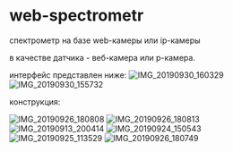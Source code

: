 # web-spectrometr
спектрометр на базе web-камеры или ip-камеры

в качестве датчика - веб-камера или p-камера.

интерфейс представлен ниже:
![IMG_20190930_160329](https://user-images.githubusercontent.com/109242312/179447027-c1ed8b88-bd25-411b-a0ad-2c33b2134fe0.jpg)
![IMG_20190930_155732](https://user-images.githubusercontent.com/109242312/179447044-75703560-1b53-41e7-ad24-1fb5d0d47011.jpg)

конструкция:

![IMG_20190926_180808](https://user-images.githubusercontent.com/109242312/179447089-ee612de0-11e3-436a-a339-77d0822cad15.jpg)
![IMG_20190926_180813](https://user-images.githubusercontent.com/109242312/179447091-9eb20976-6377-4671-8d8f-5b6b89dcc712.jpg)
![IMG_20190913_200414](https://user-images.githubusercontent.com/109242312/179447096-caef63cd-6f54-46d1-bb9a-4ae2d9fb2de4.jpg)
![IMG_20190924_150543](https://user-images.githubusercontent.com/109242312/179447099-232024fc-70cf-41ba-8972-101e6c057da9.jpg)
![IMG_20190925_113529](https://user-images.githubusercontent.com/109242312/179447103-8df70da1-bb47-4c95-b799-607a0fbe532e.jpg)
![IMG_20190926_180749](https://user-images.githubusercontent.com/109242312/179447105-51137156-434a-4b8f-a4a4-1db8e326a367.jpg)

